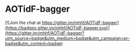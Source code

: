 # AOTidF-bagger

[![Join the chat at https://gitter.im/mhhf/AOTidF-bagger](https://badges.gitter.im/mhhf/AOTidF-bagger.svg)](https://gitter.im/mhhf/AOTidF-bagger?utm_source=badge&utm_medium=badge&utm_campaign=pr-badge&utm_content=badge)
